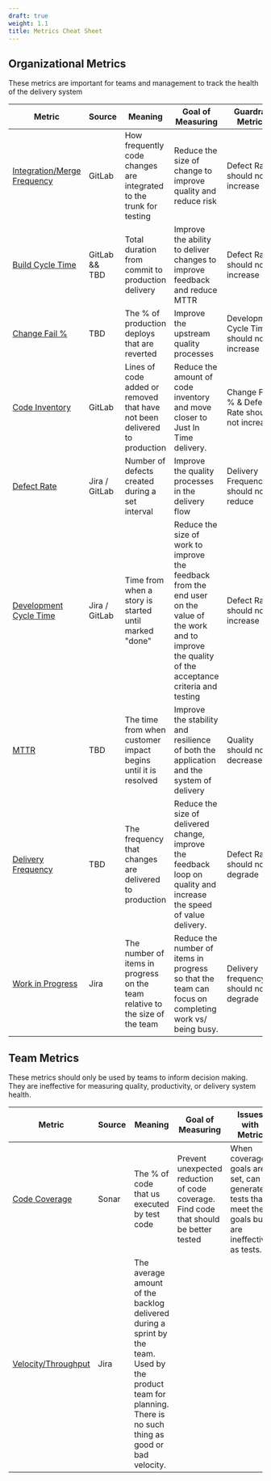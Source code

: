 ```yaml
---
draft: true
weight: 1.1
title: Metrics Cheat Sheet
---
```


## Organizational Metrics

These metrics are important for teams and management to track the health of the delivery system

| Metric                                                      | Source        | Meaning                                                                      | Goal of Measuring                                                                                                                                            | Guardrail Metrics                               |
| ----------------------------------------------------------- | ------------- | ---------------------------------------------------------------------------- | ------------------------------------------------------------------------------------------------------------------------------------------------------------ | ----------------------------------------------- |
| [Integration/Merge Frequency](../integration-frequency) | GitLab        | How frequently code changes are integrated to the trunk for testing          | Reduce the size of change to improve quality and reduce risk                                                                                                 | Defect Rates should not increase                |
| [Build Cycle Time](../build-duration)                   | GitLab && TBD | Total duration from commit to production delivery                            | Improve the ability to deliver changes to improve feedback and reduce MTTR                                                                                   | Defect Rates should not increase                |
| [Change Fail %](../change-fail-rate)                    | TBD           | The % of production deploys that are reverted                                | Improve the upstream quality processes                                                                                                                       | Development Cycle Time should not increase      |
| [Code Inventory](../code-inventory)                     | GitLab        | Lines of code added or removed that have not been delivered to production    | Reduce the amount of code inventory and move closer to Just In Time delivery.                                                                                | Change Fail % & Defect Rate should not increase |
| [Defect Rate](../defect-rate)                           | Jira / GitLab | Number of defects created during a set interval                              | Improve the quality processes in the delivery flow                                                                                                           | Delivery Frequency should not reduce            |
| [Development Cycle Time](../development-cycle-time)     | Jira / GitLab | Time from when a story is started until marked "done"                        | Reduce the size of work to improve the feedback from the end user on the value of the work and to improve the quality of the acceptance criteria and testing | Defect Rate should not increase                 |
| [MTTR](../mean-time-to-repair)                          | TBD           | The time from when customer impact begins until it is resolved               | Improve the stability and resilience of both the application and the system of delivery                                                                      | Quality should not decrease                     |
| [Delivery Frequency](../release-frequency)              | TBD           | The frequency that changes are delivered to production                       | Reduce the size of delivered change, improve the feedback loop on quality and increase the speed of value delivery.                                          | Defect Rates should not degrade                 |
| [Work in Progress](../work-in-progress)                 | Jira          | The number of items in progress on the team relative to the size of the team | Reduce the number of items in progress so that the team can focus on completing work vs/ being busy.                                                         | Delivery frequency should not degrade           |

## Team Metrics

These metrics should only be used by teams to inform decision making. They are ineffective for measuring quality, productivity, or
delivery system health.

| Metric                                 | Source | Meaning                                                                                                                                                         | Goal of Measuring                                                                     | Issues with Metric                                                                                |
| -------------------------------------- | ------ | --------------------------------------------------------------------------------------------------------------------------------------------------------------- | ------------------------------------------------------------------------------------- | ------------------------------------------------------------------------------------------------- |
| [Code Coverage](../code-coverage)  | Sonar  | The % of code that us executed by test code                                                                                                                     | Prevent unexpected reduction of code coverage. Find code that should be better tested | When coverage goals are set, can generate tests that meet the goals but are ineffective as tests. |
| [Velocity/Throughput](../velocity) | Jira   | The average amount of the backlog delivered during a sprint by the team. Used by the product team for planning. There is no such thing as good or bad velocity. |
